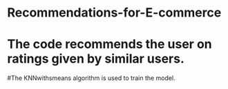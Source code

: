 # Recommendations-for-E-commerce
# The code recommends the user on ratings given by similar users.
#The KNNwithsmeans algorithm is used to train the model.
